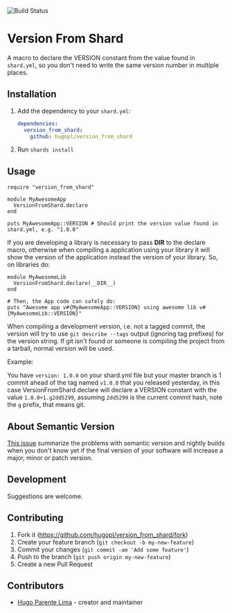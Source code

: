 ![Build Status](https://github.com/hugopl/version_from_shard/actions/workflows/ci.yml/badge.svg?branch=master)

# Version From Shard

A macro to declare the VERSION constant from the value found in `shard.yml`, so you don't need to write the same version number in multiple places.

## Installation

1. Add the dependency to your `shard.yml`:

   ```yaml
   dependencies:
     version_from_shard:
       github: hugopl/version_from_shard
   ```

2. Run `shards install`

## Usage


```crystal
require "version_from_shard"

module MyAwesomeApp
  VersionFromShard.declare
end

puts MyAwesomeApp::VERSION # Should print the version value found in shard.yml, e.g. "1.0.0"
```

If you are developing a library is necessary to pass __DIR__ to the declare macro, otherwise when compiling a
application using your library it will show the version of the application instead the version of your library.
So, on libraries do:

```crystal
module MyAwesomeLib
  VersionFromShard.declare(__DIR__)
end

# Then, the App code can safely do:
puts "Awesome app v#{MyAwesomeApp::VERSION} using awesome lib v#{MyAwesomeLib::VERSION}"
```

When compiling a development version, i.e. not a tagged commit, the version will try to
use `git describe --tags` output (ignoring tag prefixes) for the version string. If git isn't
found or someone is compiling the project from a tarball, normal version will be used.

Example:

You have `version: 1.0.0` on your shard.yml file but your master branch is 1 commit ahead of the tag named `v1.0.0` that you released yesterday, in this case VersionFromShard.declare will declare a VERSION constant with the value `1.0.0+1.g2dd5299`, assuming `2dd5299` is the current commit hash, note the `g` prefix, that means git.

## About Semantic Version

[This issue](https://github.com/semver/semver/issues/200) summarize the problems with semantic version and nightly builds
when you don't know yet if the final version of your software will increase a major, minor or patch version.

## Development

Suggestions are welcome.

## Contributing

1. Fork it (<https://github.com/hugopl/version_from_shard/fork>)
2. Create your feature branch (`git checkout -b my-new-feature`)
3. Commit your changes (`git commit -am 'Add some feature'`)
4. Push to the branch (`git push origin my-new-feature`)
5. Create a new Pull Request

## Contributors

- [Hugo Parente Lima](https://github.com/hugopl) - creator and maintainer
